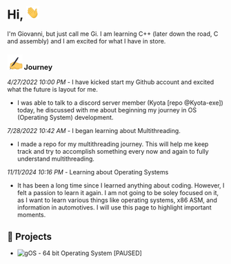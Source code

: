 # Hi, <img src ="https://raw.githubusercontent.com/Andy-Python-Programmer/Andy-Python-Programmer/master/hello.gif" width="30" height="30" />

I'm Giovanni, but just call me Gi. I am learning C++ (later down the road, C and assembly) and I am excited for what I have in store. 

### <img src ="https://github.com/Giovamni/Giovamni/blob/main/writing%20hand.gif" width="35" height="35" /> Journey

*4/27/2022 10:00 PM* - I have kicked start my Github account and excited what the future is layout for me. 
  - I was able to talk to a discord server member (Kyota [repo @Kyota-exe]) today, he discussed with me about beginning my journey in OS (Operating System) development.
  
*7/28/2022 10:42 AM* - I began learning about Multithreading.
  - I made a repo for my multithreading journey. This will help me keep track and try to accomplish something every now and again to fully understand multithreading.

*11/11/2024 10:16 PM* - Learning about Operating Systems
  - It has been a long time since I learned anything about coding. However, I felt a passion to learn it again. I am not going to be soley focused on it, as I want to learn various things like operating systems, x86 ASM, and information in automotives. I will use this page to highlight important moments.  


## 💾 Projects
* ![gOS](https://github.com/Giovamni/gOS) - 64 bit Operating System [PAUSED]
